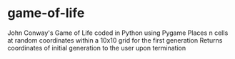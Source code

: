 # game-of-life

John Conway's Game of Life coded in Python using Pygame
Places n cells at random coordinates within a 10x10 grid for the first generation
Returns coordinates of initial generation to the user upon termination
